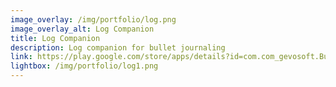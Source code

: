 ```yaml
---
image_overlay: /img/portfolio/log.png
image_overlay_alt: Log Companion
title: Log Companion
description: Log companion for bullet journaling
link: https://play.google.com/store/apps/details?id=com.com_gevosoft.Bullet_Journal_Log&hl=en_US
lightbox: /img/portfolio/log1.png
---
```

